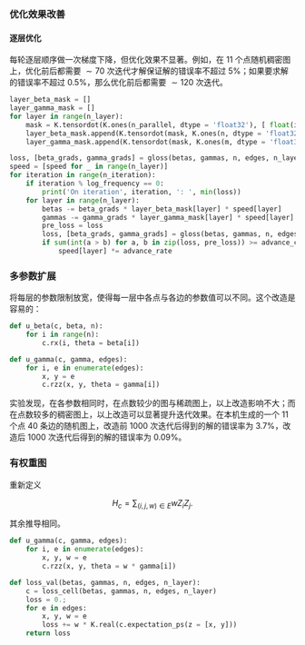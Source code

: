 ### 优化效果改善

#### 逐层优化

每轮逐层顺序做一次梯度下降，但优化效果不显著。例如，在 $11$ 个点随机稠密图上，优化前后都需要 $\sim70$ 次迭代才解保证解的错误率不超过 $5\%$；如果要求解的错误率不超过 $0.5\%$，那么优化前后都需要 $\sim120$ 次迭代。

```python
layer_beta_mask = []
layer_gamma_mask = []
for layer in range(n_layer):
    mask = K.tensordot(K.ones(n_parallel, dtype = 'float32'), [ float(i == layer) for i in range(n_layer) ], 0)
    layer_beta_mask.append(K.tensordot(mask, K.ones(n, dtype = 'float32'), 0))
    layer_gamma_mask.append(K.tensordot(mask, K.ones(m, dtype = 'float32'), 0))

loss, [beta_grads, gamma_grads] = gloss(betas, gammas, n, edges, n_layer)
speed = [speed for _ in range(n_layer)]
for iteration in range(n_iteration):
    if iteration % log_frequency == 0:
        print('On iteration', iteration, ': ', min(loss))
    for layer in range(n_layer):
        betas -= beta_grads * layer_beta_mask[layer] * speed[layer]
        gammas -= gamma_grads * layer_gamma_mask[layer] * speed[layer]
        pre_loss = loss
        loss, [beta_grads, gamma_grads] = gloss(betas, gammas, n, edges, n_layer)
        if sum(int(a > b) for a, b in zip(loss, pre_loss)) >= advance_count:
            speed[layer] *= advance_rate
```

### 多参数扩展

将每层的参数限制放宽，使得每一层中各点与各边的参数值可以不同。这个改造是容易的：

```python
def u_beta(c, beta, n):
    for i in range(n):
        c.rx(i, theta = beta[i])

def u_gamma(c, gamma, edges):
    for i, e in enumerate(edges):
        x, y = e
        c.rzz(x, y, theta = gamma[i])
```

实验发现，在各参数相同时，在点数较少的图与稀疏图上，以上改造影响不大；而在点数较多的稠密图上，以上改造可以显著提升迭代效果。在本机生成的一个 $11$ 个点 $40$ 条边的随机图上，改造前 $1000$ 次迭代后得到的解的错误率为 $3.7\%$，改造后 $1000$ 次迭代后得到的解的错误率为 $0.09\%$。

### 有权重图

重新定义

$$
H_c=\sum_{(i,j,w)\in E}wZ_iZ_j.
$$

其余推导相同。

```python
def u_gamma(c, gamma, edges):
    for i, e in enumerate(edges):
        x, y, w = e
        c.rzz(x, y, theta = w * gamma[i])

def loss_val(betas, gammas, n, edges, n_layer):
    c = loss_cell(betas, gammas, n, edges, n_layer)
    loss = 0.;
    for e in edges:
        x, y, w = e
        loss += w * K.real(c.expectation_ps(z = [x, y]))
    return loss
```